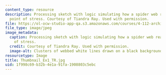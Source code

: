 ```yaml
---
content_type: resource
description: Processing sketch with logic simulating how a spider web reacts to a
  point of stress. Courtesy of Tiandra Ray. Used with permission.
file: https://ol-ocw-studio-app-qa.s3.amazonaws.com/courses/4-112-architecture-design-fundamentals-i-nano-machines-fall-2012/1f998c69b32b4e1a91fa1908803c5ebc_Thumbnail_Ex1_TR.jpg
file_type: image/jpeg
image_metadata:
  caption: Processing sketch with logic simulating how a spider web reacts to a point
    of stress.
  credit: Courtesy of Tiandra Ray. Used with permission.
  image-alt: Clusters of webbed white lines drawn on a black background.
resourcetype: Image
title: Thumbnail_Ex1_TR.jpg
uid: 1f998c69-b32b-4e1a-91fa-1908803c5ebc
---
```

